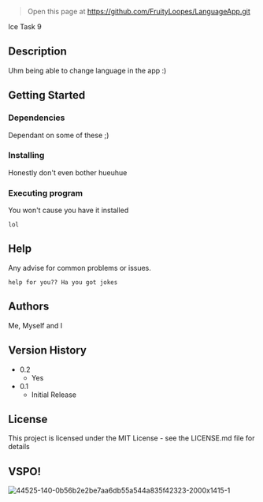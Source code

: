 > Open this page at https://github.com/FruityLoopes/LanguageApp.git

Ice Task 9 

## Description

Uhm being able to change language in the app :)

## Getting Started
### Dependencies

Dependant on some of these ;)

### Installing

Honestly don't even bother hueuhue

### Executing program

You won't cause you have it installed
```
lol
```

## Help

Any advise for common problems or issues.
```
help for you?? Ha you got jokes
```

## Authors

Me, Myself and I

## Version History

* 0.2
    * Yes
* 0.1
    * Initial Release

## License

This project is licensed under the MIT License - see the LICENSE.md file for details

## VSPO!
![44525-140-0b56b2e2be7aa6db55a544a835f42323-2000x1415-1](https://github.com/FruityLoopes/LanguageApp/assets/102665380/8db2941d-f99a-4ec7-a4c5-0ea3016c3e2f)


